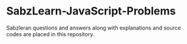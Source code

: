 # SabzLearn-JavaScript-Problems
Sabzleran questions and answers along with explanations and source codes are placed in this repository.
